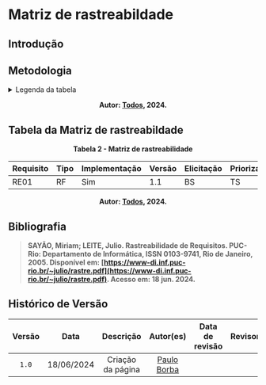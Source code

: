 # Matriz de rastreabildade

## Introdução

## Metodologia


<details>
  <summary>Legenda da tabela</summary>

  - **Requisito**: Código único para cada requisito, usado para identificação e referência rápida, onde RE significa Requisito Elicitado.
- **Tipo**: Qual o tipo de requisito, onde RF significa Requisito Funcional e RNF significa Requisito Não Funcioal.
- **Implementação**: Estado atual da implementação do requisito, indicando se já foi implementado.
- **Versão**: Referente ao versionamento do requisito.(Mudar)
- **Elicitação**: Código para indicar as técnicas utilizadas para a elicitação do requisito referente, podendo ser:
    - BS: Brainstorming
    - IT: Introspecção
    - ENT: Entrevista
    - QT: Questionário
    - ST: Storytelling
- **Priorização**: Código para indicar as técnicas utilizadas para priorizar o requisito referente, podendo ser:
    - TLS: Three-level scale
    - CDS: $100
    - FTF: First Things First
- **Modelagem**: Código para indicar as técnicas de modelagem utilizadas no projeto, podendo ser:
    - ES: Especificação suplementar
    - CS: Casos de Uso
    - CE: Cenários
    - LE: Léxicos
    - BC: Backlog
    - HU: Histórias de Usuário
    - NF: NFR Framework
- **Elos**: 

  <p align="center" > <strong> 
</details>

<p align="center">Autor: <a href="https://github.com/Requisitos-de-Software/2024.1-Meu-INSS">Todos</a></a>, 2024.</p>

## Tabela da Matriz de rastreabildade

<p align="center" > <strong> Tabela 2 - </Strong> Matriz de rastreabilidade</font> <gitbr></p>

| Requisito | Tipo  | Implementação | Versão | Elicitação |Priorizaçaõ | Modelagem | Elos |
|---------------|------|--------|---------------|---------------|---------------|---------------|---------------|
| RE01          | RF   | Sim | 1.1 | BS | TS | ES | EL01 |


<p align="center">Autor: <a href="https://github.com/Requisitos-de-Software/2024.1-Meu-INSS">Todos</a></a>, 2024.</p>

## Bibliografia
> </a> SAYÃO, Miriam; LEITE, Julio. Rastreabilidade de Requisitos. PUC-Rio: Departamento de Informática, ISSN 0103-9741, Rio de Janeiro, 2005. Disponível em: [https://www-di.inf.puc-rio.br/~julio/rastre.pdf](https://www-di.inf.puc-rio.br/~julio/rastre.pdf). Acesso em: 18 jun. 2024.

## Histórico de Versão
| Versão | Data | Descrição | Autor(es) | Data de revisão | Revisor(es) |
| :-: | :-: | :-: | :-: | :-: | :-: |
| `1.0` | 18/06/2024  | Criação da página | [Paulo Borba](https://github.com/paulohborba) | | | 